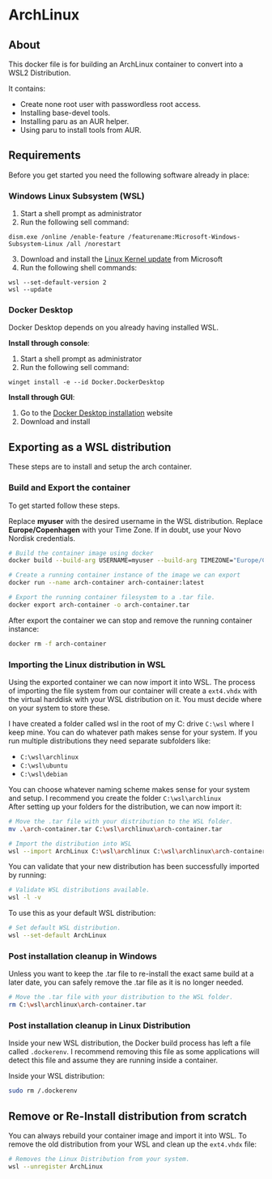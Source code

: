 # ArchLinux

## About

This docker file is for building an ArchLinux container to convert into a WSL2 Distribution.

It contains:
* Create none root user with passwordless root access.
* Installing base-devel tools.
* Installing paru as an AUR helper.
* Using paru to install tools from AUR.

## Requirements

Before you get started you need the following software already in place:

### Windows Linux Subsystem (WSL)

1. Start a shell prompt as administrator
2. Run the following sell command:

```console
dism.exe /online /enable-feature /featurename:Microsoft-Windows-Subsystem-Linux /all /norestart
```
3. Download and install the [Linux Kernel update][Kernel] from Microsoft
4. Run the following shell commands:
```console
wsl --set-default-version 2
wsl --update
```

### Docker Desktop

Docker Desktop depends on you already having installed WSL.

**Install through console**:
1. Start a shell prompt as administrator
2. Run the following sell command:
```console
winget install -e --id Docker.DockerDesktop
```
**Install through GUI**:  
1. Go to the [Docker Desktop installation][DockerDesktop] website
2. Download and install


## Exporting as a WSL distribution

These steps are to install and setup the arch container.

### Build and Export the container

To get started follow these steps.

Replace **myuser** with the desired username in the WSL distribution.
Replace **Europe/Copenhagen** with your Time Zone.
If in doubt, use your Novo Nordisk credentials. 

```sh
# Build the container image using docker
docker build --build-arg USERNAME=myuser --build-arg TIMEZONE="Europe/Copenhagen" -t arch-container:latest .

# Create a running container instance of the image we can export 
docker run --name arch-container arch-container:latest 

# Export the running container filesystem to a .tar file.
docker export arch-container -o arch-container.tar
```

After export the container we can stop and remove the running container instance:

```sh
docker rm -f arch-container
```

### Importing the Linux distribution in WSL

Using the exported container we can now import it into WSL.
The process of importing the file system from our container will create a `ext4.vhdx` with the virtual harddisk with your WSL distribution on it.
You must decide where on your system to store these.

I have created a folder called wsl in the root of my C: drive `C:\wsl` where I keep mine. You can do whatever path makes sense for your system.
If you run multiple distributions they need separate subfolders like:

* `C:\wsl\archlinux`
* `C:\wsl\ubuntu`
* `C:\wsl\debian`

You can choose whatever naming scheme makes sense for your system and setup.
I recommend you create the folder `C:\wsl\archlinux`  
After setting up your folders for the distribution, we can now import it:

```sh
# Move the .tar file with your distribution to the WSL folder.
mv .\arch-container.tar C:\wsl\archlinux\arch-container.tar

# Import the distribution into WSL
wsl --import ArchLinux C:\wsl\archlinux C:\wsl\archlinux\arch-container.tar
```

You can validate that your new distribution has been successfully imported by running:  

```sh
# Validate WSL distributions available.
wsl -l -v
```

To use this as your default WSL distribution:

```sh
# Set default WSL distribution.
wsl --set-default ArchLinux
```

### Post installation cleanup in Windows

Unless you want to keep the .tar file to re-install the exact same build at a later date, you can safely remove the .tar file as it is no longer needed.
```sh
# Move the .tar file with your distribution to the WSL folder.
rm C:\wsl\archlinux\arch-container.tar
```

### Post installation cleanup in Linux Distribution

Inside your new WSL distribution, the Docker build process has left a file called `.dockerenv`.
I recommend removing this file as some applications will detect this file and assume they are running inside a container.

Inside your WSL distribution: 

```sh
sudo rm /.dockerenv
```

## Remove or Re-Install distribution from scratch

You can always rebuild your container image and import it into WSL.
To remove the old distribution from your WSL and clean up the `ext4.vhdx` file:
```sh
# Removes the Linux Distribution from your system.
wsl --unregister ArchLinux
```


[AboutWSL]: https://docs.microsoft.com/en-us/windows/wsl/about
[Kernel]: https://wslstorestorage.blob.core.windows.net/wslblob/wsl_update_x64.msi
[DockerDesktop]: https://docs.docker.com/desktop/install/windows-install/
